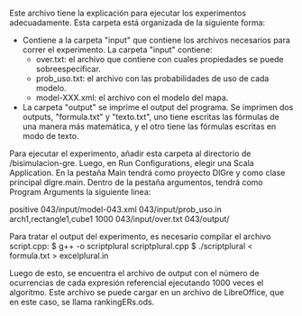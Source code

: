 Este archivo tiene la explicación para ejecutar los experimentos adecuadamente.
Esta carpeta está organizada de la siguiente forma:
* Contiene a la carpeta "input" que contiene los archivos necesarios para correr el experimento. La carpeta "input" contiene:
    * over.txt: el archivo que contiene con cuales propiedades se puede sobreespecificar.
    * prob_uso.txt: el archivo con las probabilidades de uso de cada modelo.
    * model-XXX.xml: el archivo con el modelo del mapa.
* La carpeta "output" se imprime el output del programa. Se imprimen dos outputs, "formula.txt" y "texto.txt", uno tiene
escritas las fórmulas de una manera más matemática, y el otro tiene las fórmulas escritas en modo de texto.

Para ejecutar el experimento, añadir esta carpeta al directorio de 
/bisimulacion-gre. Luego, en Run Configurations, elegir una Scala Application. En la pestaña Main tendrá como proyecto DlGre y como clase principal dlgre.main. Dentro de la pestaña argumentos, tendrá como Program Arguments la siguiente linea:

positive 043/input/model-043.xml 043/input/prob_uso.in arch1,rectangle1,cube1 1000 043/input/over.txt 043/output/

Para tratar el output del experimento, es necesario compilar el archivo script.cpp:
$ g++ -o scriptplural scriptplural.cpp
$ ./scriptplural < formula.txt > excelplural.in

Luego de esto, se encuentra el archivo de output con el número de ocurrencias de cada expresión referencial ejecutando 1000 veces el algoritmo.
Este archivo se puede cargar en un archivo de LibreOffice, que en este caso, se llama rankingERs.ods.

